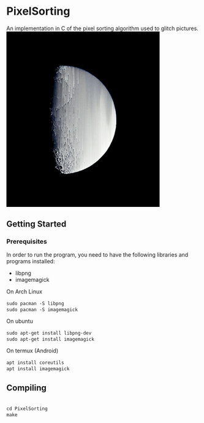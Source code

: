 # PixelSorting
An implementation in C of the pixel sorting algorithm used to glitch pictures.
<img src="https://github.com/S-Rey/PixelSorting/blob/master/picture/Moon.jpg" width="400"/>


## Getting Started
### Prerequisites
In order to run the program, you need to have the following libraries and programs installed:
- libpng
- imagemagick

On Arch Linux
```
sudo pacman -S libpng
sudo pacman -S imagemagick 
```

On ubuntu
```
sudo apt-get install libpng-dev
sudo apt-get install imagemagick
```

On termux (Android)
```
apt install coreutils
apt install imagemagick
```

## Compiling
```

cd PixelSorting
make
```



